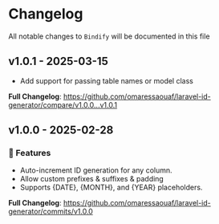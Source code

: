 # Changelog

All notable changes to `Bindify` will be documented in this file

## v1.0.1 - 2025-03-15

- Add support for passing table names or model class

**Full Changelog**: https://github.com/omaressaouaf/laravel-id-generator/compare/v1.0.0...v1.0.1

## v1.0.0 - 2025-02-28

### 🚀 Features

- Auto-increment ID generation for any column.
- Allow custom prefixes & suffixes & padding
- Supports {DATE}, {MONTH}, and {YEAR} placeholders.

**Full Changelog**: https://github.com/omaressaouaf/laravel-id-generator/commits/v1.0.0
